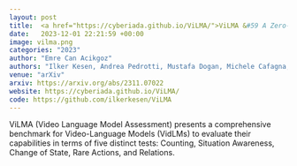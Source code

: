 ```yaml
---
layout: post
title:  <a href="https://cyberiada.github.io/ViLMA/">ViLMA &#59 A Zero-Shot Benchmark for Linguistic and Temporal Grounding in Video-Language Models</a>
date:   2023-12-01 22:21:59 +00:00
image: vilma.png
categories: "2023"
author: "Emre Can Acikgoz"
authors: "Ilker Kesen, Andrea Pedrotti, Mustafa Dogan, Michele Cafagna, <strong>Emre Can Acikgoz</strong>, Letitia Parcalabescu, Iacer Calixto, Anette Frank, Albert Gatt, Aykut Erdem, Erkut Erdem"
venue: "arXiv"
arxiv: https://arxiv.org/abs/2311.07022
website: https://cyberiada.github.io/ViLMA/
code: https://github.com/ilkerkesen/ViLMA
---
```

ViLMA (Video Language Model Assessment) presents a comprehensive benchmark for Video-Language Models (VidLMs) to evaluate their capabilities in terms of five distinct tests: Counting, Situation Awareness, Change of State, Rare Actions, and Relations.